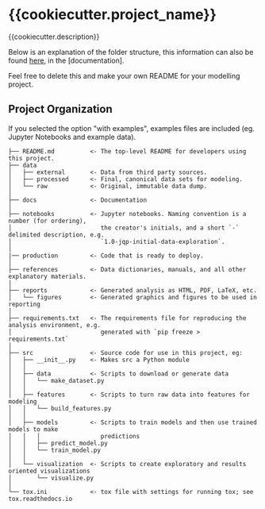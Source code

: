 # {{cookiecutter.project_name}}

{{cookiecutter.description}}

Below is an explanation of the folder structure, this information can also be found
[here](...docs), in the [documentation].

Feel free to delete this and make your own README for your modelling project.

## Project Organization
If you selected the option "with examples", examples files are included (eg. 
Jupyter Notebooks and example data).

```
├── README.md          <- The top-level README for developers using this project.
├── data
│   ├── external       <- Data from third party sources.
│   ├── processed      <- Final, canonical data sets for modeling.
│   └── raw            <- Original, immutable data dump.
│
├── docs               <- Documentation
│
├── notebooks          <- Jupyter notebooks. Naming convention is a number (for ordering),
│                         the creator's initials, and a short `-` delimited description, e.g.
│                         `1.0-jqp-initial-data-exploration`.
│ 
|── production         <- Code that is ready to deploy.
│
├── references         <- Data dictionaries, manuals, and all other explanatory materials.
│
├── reports            <- Generated analysis as HTML, PDF, LaTeX, etc.
│   └── figures        <- Generated graphics and figures to be used in reporting
│
├── requirements.txt   <- The requirements file for reproducing the analysis environment, e.g.
│                         generated with `pip freeze > requirements.txt`
│
├── src                <- Source code for use in this project, eg:
│   ├── __init__.py    <- Makes src a Python module
│   │
│   ├── data           <- Scripts to download or generate data
│   │   └── make_dataset.py
│   │
│   ├── features       <- Scripts to turn raw data into features for modeling
│   │   └── build_features.py
│   │
│   ├── models         <- Scripts to train models and then use trained models to make
│   │   │                 predictions
│   │   ├── predict_model.py
│   │   └── train_model.py
│   │
│   └── visualization  <- Scripts to create exploratory and results oriented visualizations
│       └── visualize.py
│
└── tox.ini            <- tox file with settings for running tox; see tox.readthedocs.io
```
